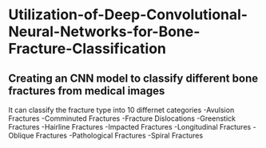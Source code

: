 # Utilization-of-Deep-Convolutional-Neural-Networks-for-Bone-Fracture-Classification
## Creating an CNN model to classify different bone fractures from medical images
 It can classify the fracture type into 10 differnet categories
-Avulsion Fractures
-Comminuted Fractures
-Fracture Dislocations
-Greenstick Fractures
-Hairline Fractures
-Impacted Fractures
-Longitudinal Fractures
-Oblique Fractures
-Pathological Fractures
-Spiral Fractures


